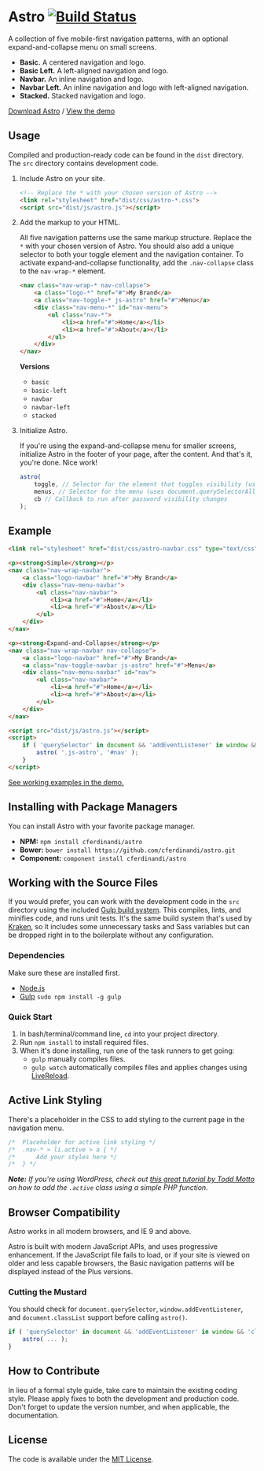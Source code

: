 # Astro [![Build Status](https://travis-ci.org/cferdinandi/astro.svg)](https://travis-ci.org/cferdinandi/astro)
A collection of five mobile-first navigation patterns, with an optional expand-and-collapse menu on small screens.

* **Basic.** A centered navigation and logo.
* **Basic Left.** A left-aligned navigation and logo.
* **Navbar.** An inline navigation and logo.
* **Navbar Left.** An inline navigation and logo with left-aligned navigation.
* **Stacked.** Stacked navigation and logo.

[Download Astro](https://github.com/cferdinandi/astro/archive/master.zip) / [View the demo](http://cferdinandi.github.io/astro/)


## Usage

Compiled and production-ready code can be found in the `dist` directory. The `src` directory contains development code.

1. Include Astro on your site.

	```html
	<!-- Replace the * with your chosen version of Astro -->
	<link rel="stylesheet" href="dist/css/astro-*.css">
	<script src="dist/js/astro.js"></script>
	```
2. Add the markup to your HTML.

	All five navigation patterns use the same markup structure. Replace the `*` with your chosen version of Astro. You should also add a unique selector to both your toggle element and the navigation container. To activate expand-and-collapse functionality, add the `.nav-collapse` class to the `nav-wrap-*` element.

	```html
	<nav class="nav-wrap-* nav-collapse">
		<a class="logo-*" href="#">My Brand</a>
		<a class="nav-toggle-* js-astro" href="#">Menu</a>
		<div class="nav-menu-*" id="nav-menu">
			<ul class="nav-*">
				<li><a href="#">Home</a></li>
				<li><a href="#">About</a></li>
			</ul>
		</div>
	</nav>
	```

	**Versions**

	* `basic`
	* `basic-left`
	* `navbar`
	* `navbar-left`
	* `stacked`
3. Initialize Astro.

	If you're using the expand-and-collapse menu for smaller screens, initialize Astro in the footer of your page, after the content. And that's it, you're done. Nice work!

	```js
	astro(
		toggle, // Selector for the element that toggles visibility (uses document.querySelector)
		menus, // Selector for the menu (uses document.querySelectorAll)
		cb // Callback to run after password visibility changes
	);
	```


## Example

```html
<link rel="stylesheet" href="dist/css/astro-navbar.css" type="text/css">

<p><strong>Simple</strong></p>
<nav class="nav-wrap-navbar">
	<a class="logo-navbar" href="#">My Brand</a>
	<div class="nav-menu-navbar">
		<ul class="nav-navbar">
			<li><a href="#">Home</a></li>
			<li><a href="#">About</a></li>
		</ul>
	</div>
</nav>

<p><strong>Expand-and-Collapse</strong></p>
<nav class="nav-wrap-navbar nav-collapse">
	<a class="logo-navbar" href="#">My Brand</a>
	<a class="nav-toggle-navbar js-astro" href="#">Menu</a>
	<div class="nav-menu-navbar" id="nav">
		<ul class="nav-navbar">
			<li><a href="#">Home</a></li>
			<li><a href="#">About</a></li>
		</ul>
	</div>
</nav>

<script src="dist/js/astro.js"></script>
<script>
	if ( 'querySelector' in document && 'addEventListener' in window && 'classList' in document.createElement('_') ) {
		astro( '.js-astro', '#nav' );
	}
</script>
```

[See working examples in the demo.](http://cferdinandi.github.io/astro/)



## Installing with Package Managers

You can install Astro with your favorite package manager.

* **NPM:** `npm install cferdinandi/astro`
* **Bower:** `bower install https://github.com/cferdinandi/astro.git`
* **Component:** `component install cferdinandi/astro`



## Working with the Source Files

If you would prefer, you can work with the development code in the `src` directory using the included [Gulp build system](http://gulpjs.com/). This compiles, lints, and minifies code, and runs unit tests. It's the same build system that's used by [Kraken](http://cferdinandi.github.io/kraken/), so it includes some unnecessary tasks and Sass variables but can be dropped right in to the boilerplate without any configuration.

### Dependencies
Make sure these are installed first.

* [Node.js](http://nodejs.org)
* [Gulp](http://gulpjs.com) `sudo npm install -g gulp`

### Quick Start

1. In bash/terminal/command line, `cd` into your project directory.
2. Run `npm install` to install required files.
3. When it's done installing, run one of the task runners to get going:
	* `gulp` manually compiles files.
	* `gulp watch` automatically compiles files and applies changes using [LiveReload](http://livereload.com/).



## Active Link Styling

There's a placeholder in the CSS to add styling to the current page in the navigation menu.

```css
/*  Placeholder for active link styling */
/*  .nav-* > li.active > a { */
/*      Add your styles here */
/*  } */
```

***Note:*** *If you're using WordPress, check out [this great tutorial by Todd Motto](http://www.toddmotto.com/highlight-your-current-page-with-wordpress-conditionals) on how to add the `.active` class using a simple PHP function.*



## Browser Compatibility

Astro works in all modern browsers, and IE 9 and above.

Astro is built with modern JavaScript APIs, and uses progressive enhancement. If the JavaScript file fails to load, or if your site is viewed on older and less capable browsers, the Basic navigation patterns will be displayed instead of the Plus versions.

### Cutting the Mustard

You should check for `document.querySelector`, `window.addEventListener`, and `document.classList` support before calling `astro()`.

```js
if ( 'querySelector' in document && 'addEventListener' in window && 'classList' in document.createElement('_') ) {
	astro( ... );
}
```



## How to Contribute

In lieu of a formal style guide, take care to maintain the existing coding style. Please apply fixes to both the development and production code. Don't forget to update the version number, and when applicable, the documentation.



## License

The code is available under the [MIT License](LICENSE.md).